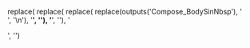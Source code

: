 replace(
  replace(
    replace(
      replace(outputs('Compose_BodySinNbsp'), '<br>', '\n'),
    '<b>', ''),
  '</b>', ''),
'</p>', '')